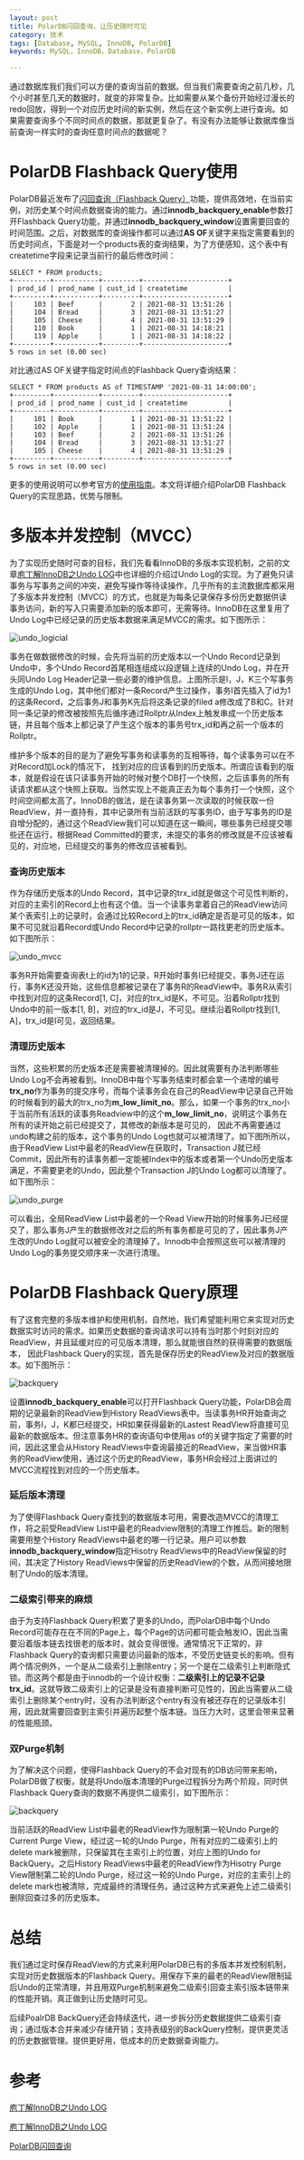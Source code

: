```yaml
---
layout: post
title: PolarDB闪回查询，让历史随时可见
category: 技术
tags: [Database, MySQL, InnoDB, PolarDB]
keywords: MySQL，InnoDB，Database，PolarDB

---
```


通过数据库我们我们可以方便的查询当前的数据。但当我们需要查询之前几秒，几个小时甚至几天的数据时，就变的非常复杂。比如需要从某个备份开始经过漫长的redo回放，得到一个对应历史时间的新实例，然后在这个新实例上进行查询。如果需要查询多个不同时间点的数据，那就更复杂了。有没有办法能够让数据库像当前查询一样实时的查询任意时间点的数据呢？

# PolarDB Flashback Query使用

PolarDB最近发布了[闪回查询（Flashback Query）](https://help.aliyun.com/document_detail/342785.htm)功能，提供高效地，在当前实例，对历史某个时间点数据查询的能力。通过**innodb_backquery_enable**参数打开Flashback Query功能，并通过**innodb_backquery_window**设置需要回查的时间范围。之后，对数据库的查询操作都可以通过**AS OF**关键字来指定需要看到的历史时间点，下面是对一个products表的查询结果，为了方便感知，这个表中有createtime字段来记录当前行的最后修改时间：

```
SELECT * FROM products;
+---------+-----------+---------+---------------------+
| prod_id | prod_name | cust_id | createtime          |
+---------+-----------+---------+---------------------+
|     103 | Beef      |       2 | 2021-08-31 13:51:26 |
|     104 | Bread     |       3 | 2021-08-31 13:51:27 |
|     105 | Cheese    |       4 | 2021-08-31 13:51:29 |
|     110 | Book      |       1 | 2021-08-31 14:18:21 |
|     119 | Apple     |       1 | 2021-08-31 14:18:22 |
+---------+-----------+---------+---------------------+
5 rows in set (0.00 sec)
```

对比通过AS OF关键字指定时间点的Flashback Query查询结果：

```
SELECT * FROM products AS of TIMESTAMP '2021-08-31 14:00:00';
+---------+-----------+---------+---------------------+
| prod_id | prod_name | cust_id | createtime          |
+---------+-----------+---------+---------------------+
|     101 | Book      |       1 | 2021-08-31 13:51:22 |
|     102 | Apple     |       1 | 2021-08-31 13:51:24 |
|     103 | Beef      |       2 | 2021-08-31 13:51:26 |
|     104 | Bread     |       3 | 2021-08-31 13:51:27 |
|     105 | Cheese    |       4 | 2021-08-31 13:51:29 |
+---------+-----------+---------+---------------------+
5 rows in set (0.00 sec)
```

更多的使用说明可以参考官方的[使用指南](https://help.aliyun.com/document_detail/342785.html)。本文将详细介绍PolarDB Flashback Query的实现思路，优势与限制。



# 多版本并发控制（MVCC）

为了实现历史随时可查的目标，我们先看看InnoDB的多版本实现机制，之前的文章[庖丁解InnoDB之Undo LOG](http://catkang.github.io/2021/10/30/mysql-undo.html)中也详细的介绍过Undo Log的实现。为了避免只读事务与写事务之间的冲突，避免写操作等待读操作，几乎所有的主流数据库都采用了多版本并发控制（MVCC）的方式，也就是为每条记录保存多份历史数据供读事务访问，新的写入只需要添加新的版本即可，无需等待。InnoDB在这里复用了Undo Log中已经记录的历史版本数据来满足MVCC的需求。如下图所示：

![undo_logicial](http://catkang.github.io/assets/img/innodb_undo/undo_logical.png)

事务在做数据修改的时候，会先将当前的历史版本以一个Undo Record记录到Undo中，多个Undo Record首尾相连组成以段逻辑上连续的Undo Log，并在开头同Undo Log Header记录一些必要的维护信息。上图所示是I，J，K三个写事务生成的Undo Log，其中他们都对一条Record产生过操作，事务I首先插入了id为1的这条Record，之后事务J和事务K先后将这条记录的filed a修改成了B和C。针对同一条记录的修改被按照先后循序通过Rollptr从Index上触发串成一个历史版本链，并且每个版本上都记录了产生这个版本的事务号trx_id和再之前一个版本的Rollptr。

维护多个版本的目的是为了避免写事务和读事务的互相等待，每个读事务可以在不对Record加Lock的情况下， 找到对应的应该看到的历史版本。所谓应该看到的版本，就是假设在该只读事务开始的时候对整个DB打一个快照，之后该事务的所有读请求都从这个快照上获取。当然实现上不能真正去为每个事务打一个快照，这个时间空间都太高了。InnoDB的做法，是在读事务第一次读取的时候获取一份ReadView，并一直持有，其中记录所有当前活跃的写事务ID，由于写事务的ID是自增分配的，通过这个ReadView我们可以知道在这一瞬间，哪些事务已经提交哪些还在运行，根据Read Committed的要求，未提交的事务的修改就是不应该被看见的，对应地，已经提交的事务的修改应该被看到。



### 查询历史版本

作为存储历史版本的Undo Record，其中记录的trx_id就是做这个可见性判断的，对应的主索引的Record上也有这个值。当一个读事务拿着自己的ReadView访问某个表索引上的记录时，会通过比较Record上的trx_id确定是否是可见的版本，如果不可见就沿着Record或Undo Record中记录的rollptr一路找更老的历史版本。如下图所示：

![undo_mvcc](http://catkang.github.io/assets/img/innodb_undo/undo_mvcc.png)

事务R开始需要查询表t上的id为1的记录，R开始时事务I已经提交，事务J还在运行，事务K还没开始，这些信息都被记录在了事务R的ReadView中。事务R从索引中找到对应的这条Record[1, C]，对应的trx_id是K，不可见。沿着Rollptr找到Undo中的前一版本[1, B]，对应的trx_id是J，不可见。继续沿着Rollptr找到[1, A]，trx_id是I可见，返回结果。



### 清理历史版本

当然，这些积累的历史版本还是需要被清理掉的。因此就需要有办法判断哪些Undo Log不会再被看到。InnoDB中每个写事务结束时都会拿一个递增的编号**trx_no**作为事务的提交序号，而每个读事务会在自己的ReadView中记录自己开始的时候看到的最大的trx_no为**m_low_limit_no**。那么，如果一个事务的trx_no小于当前所有活跃的读事务Readview中的这个**m_low_limit_no**，说明这个事务在所有的读开始之前已经提交了，其修改的新版本是可见的， 因此不再需要通过undo构建之前的版本，这个事务的Undo Log也就可以被清理了。如下图所所以，由于ReadView List中最老的ReadView在获取时，Transaction J就已经Commit，因此所有的读事务都一定能被Index中的版本或者第一个Undo历史版本满足，不需要更老的Undo，因此整个Transaction J的Undo Log都可以清理了。如下图所示：

![undo_purge](http://catkang.github.io/assets/img/innodb_undo/undo_purge.png)

可以看出，全局ReadView List中最老的一个Read View开始的时候事务J已经提交了，那么事务J产生的数据修改对之后的所有事务都是可见的了，因此事务J产生改的Undo Log就可以被安全的清理掉了。Innodb中会按照这些可以被清理的Undo Log的事务提交顺序来一次进行清理。



# PolarDB Flashback Query原理

有了这套完整的多版本维护和使用机制，自然地，我们希望能利用它来实现对历史数据实时访问的需求。如果历史数据的查询请求可以持有当时那个时刻对应的ReadView，并且延缓对应的可见版本清理，那么就能很自然的获得需要的数据版本， 因此Flashback Query的实现，首先是保存历史的ReadView及对应的数据版本。如下图所示：

![backquery](http://catkang.github.io/assets/img/backquery/backquery1.png)

设置**innodb_backquery_enable**可以打开Flashback Query功能，PolarDB会周期的记录最新的ReadView到History ReadViews表中。当读事务HR开始查询之前，事务I，J，K都已经提交，HR如果获得最新的Lastest ReadView将直接可见最新的数据版本。但注意事务HR的查询语句中使用as of的关键字指定了需要的时间，因此这里会从History ReadViews中查询最接近的ReadView，来当做HR事务的ReadView使用，通过这个历史的ReadView，事务HR会经过上面讲过的MVCC流程找到对应的一个历史版本。



### 延后版本清理

为了使得Flashback Query查找到的数据版本可用，需要改造MVCC的清理工作，将之前受ReadView List中最老的Readview限制的清理工作推后。新的限制需要用整个History ReadViews中最老的哪一行记录。用户可以参数**innodb_backquery_window**指定Hisotry ReadViews中的ReadView保留的时间，其决定了History ReadViews中保留的历史ReadView的个数，从而间接地限制了Undo的版本清理。



### 二级索引带来的麻烦

由于为支持Flashback Query积累了更多的Undo，而PolarDB中每个Undo Record可能存在在不同的Page上，每个Page的访问都可能会触发IO，因此当需要沿着版本链去找很老的版本时，就会变得很慢。通常情况下正常的，非Flashback Query的查询都只需要访问最新的版本，不受历史链变长的影响。但有两个情况例外，一个是从二级索引上删除entry；另一个是在二级索引上判断隐式锁。而这两个都是由于innodb的一个设计权衡：**二级索引上的记录不记录trx_id**。这就导致二级索引上的记录是没有直接判断可见性的，因此当需要从二级索引上删除某个entry时，没有办法判断这个entry有没有被还存在的记录版本引用，因此就需要回查到主索引并遍历起整个版本链。当压力大时，这里会带来显著的性能瓶颈。



### 双Purge机制

为了解决这个问题，使得Flashback Query的不会对现有的DB访问带来影响，PolarDB做了权衡，就是将Undo版本清理的Purge过程拆分为两个阶段，同时供Flashback Query查询的数据不再提供二级索引，如下图所示：

![backquery](http://catkang.github.io/assets/img/backquery/backquery2.png)

当前活跃的ReadView List中最老的ReadView作为限制第一轮Undo Purge的Current Purge View，经过这一轮的Undo Purge，所有对应的二级索引上的delete mark被删除，只保留其在主索引上的位置，对应上图的Undo for BackQuery。之后History ReadViews中最老的ReadView作为Hisotry Purge View限制第二轮的Undo Purge，经过这一轮的Undo Purge，对应的主索引上的delete mark也被清除，完成最终的清理任务。通过这种方式来避免上述二级索引删除回查过多的历史版本。



# 总结

我们通过定时保存ReadView的方式来利用PolarDB已有的多版本并发控制机制，实现对历史数据版本的Flashback Query。用保存下来的最老的ReadView限制延后Undo的正常清理，并且用双Purge机制来避免二级索引回查主索引版本链带来的性能开销。真正做到让历史随时可见。

后续PoalrDB BackQuery还会持续迭代，进一步拆分历史数据提供二级索引查询；通过版本合并来减少存储开销；支持表级别的BackQuery控制，提供更灵活的历史数据管理。提供更好用，低成本的历史数据查询能力。





# 参考

[庖丁解InnoDB之Undo LOG](https://zhuanlan.zhihu.com/p/427911093)

[庖丁解InnoDB之Undo LOG](http://catkang.github.io/2021/10/30/mysql-undo.html)

[PolarDB闪回查询](https://help.aliyun.com/document_detail/342785.html)



